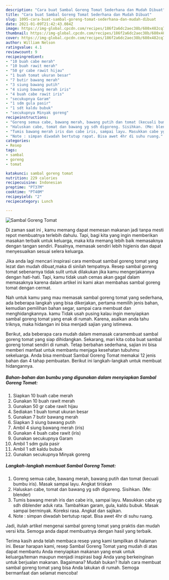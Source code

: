 ```yaml
---
description: "Cara buat Sambal Goreng Tomat Sederhana dan Mudah Dibuat"
title: "Cara buat Sambal Goreng Tomat Sederhana dan Mudah Dibuat"
slug: 1095-cara-buat-sambal-goreng-tomat-sederhana-dan-mudah-dibuat
date: 2021-01-09T21:42:43.084Z
image: https://img-global.cpcdn.com/recipes/186f2a6dc2aec38b/680x482cq70/sambal-goreng-tomat-foto-resep-utama.jpg
thumbnail: https://img-global.cpcdn.com/recipes/186f2a6dc2aec38b/680x482cq70/sambal-goreng-tomat-foto-resep-utama.jpg
cover: https://img-global.cpcdn.com/recipes/186f2a6dc2aec38b/680x482cq70/sambal-goreng-tomat-foto-resep-utama.jpg
author: William Nelson
ratingvalue: 4.1
reviewcount: 9
recipeingredient:
- "10 buah cabe merah"
- "10 buah rawit merah"
- "50 gr cabe rawit hijau"
- "1 buah tomat ukuran besar"
- "7 butir bawang merah"
- "3 siung bawang putih"
- "4 siung bawang merah iris"
- "4 buah cabe rawit iris"
- "secukupnya Garam"
- "1 sdm gula pasir"
- "1 sdt kaldu bubuk"
- "secukupnya Minyak goreng"
recipeinstructions:
- "Goreng semua cabe, bawang merah, bawang putih dan tomat (kecuali bumbu iris). Masak sampai layu. Angkat tiriskan"
- "Haluskan cabe, tomat dan bawang yg sdh digoreng. Sisihkan. (Me: blender)"
- "Tumis bawang merah iris dan cabe iris, sampai layu. Masukkan cabe yg sdh diblender aduk rata. Tambahkan garam, gula, kaldu bubuk. Masak sampai berminyak. Koreksi rasa. Angkat dan sajikan."
- "Note : simpan diwadah bertutup rapat. Bisa awet 4hr di suhu ruang."
categories:
- Resep
tags:
- sambal
- goreng
- tomat

katakunci: sambal goreng tomat 
nutrition: 229 calories
recipecuisine: Indonesian
preptime: "PT37M"
cooktime: "PT40M"
recipeyield: "2"
recipecategory: Lunch

---
```



![Sambal Goreng Tomat](https://img-global.cpcdn.com/recipes/186f2a6dc2aec38b/680x482cq70/sambal-goreng-tomat-foto-resep-utama.jpg)

Di zaman  saat ini , kamu memang dapat memesan makanan jadi tanpa mesti repot membuatnya terlebih dahulu. Tapi, bagi kita yang ingin memberikan masakan terbaik untuk keluarga, maka kita memang lebih baik memasaknya dengan tangan sendiri. Pasalnya, memasak sendiri lebih higienis dan dapat menyesuaikan sesuai selera keluarga.

Jika anda lagi mencari inspirasi cara membuat sambal goreng tomat yang lezat dan mudah dibuat,maka di sinilah tempatnya. Resep sambal goreng tomat  sebenarnya tidak sulit untuk dilakukan jika kamu mengerjakannya dengan hati-hati. Tapi, kamu tidak usah cemas akan gagal dalam memasaknya 
karena dalam artikel ini kami akan membahas sambal goreng tomat dengan cermat.  



Nah untuk kamu yang mau memasak sambal goreng tomat yang sederhana, ada beberapa langkah yang bisa dikerjakan, pertama memilih jenis bahan, kemudian pemilihan bahan segar, sampai cara membuat dan menghidangkannya. kamu Tidak usah pusing kalau ingin menyiapkan sambal goreng tomat yang enak di rumah. Karena, asalkan anda  tahu triknya, maka hidangan ini bisa menjadi sajian yang istimewa.

Berikut, ada beberapa cara mudah dalam memasak caramembuat sambal goreng tomat yang siap dihidangkan. Sekarang, mari kita coba buat sambal goreng tomat sendiri di rumah. Tetap berbahan sederhana, sajian ini bisa memberi manfaat untuk membantu menjaga kesehatan tubuhmu sekeluarga. Anda bisa membuat Sambal Goreng Tomat memakai 12 jenis bahan dan 4 tahap pembuatan. Berikut ini langkah-langkah untuk membuat hidangannya.

<!--inarticleads1-->

##### Bahan-bahan dan bumbu yang digunakan dalam menyiapkan Sambal Goreng Tomat:

1. Siapkan 10 buah cabe merah
1. Gunakan 10 buah rawit merah
1. Gunakan 50 gr cabe rawit hijau
1. Sediakan 1 buah tomat ukuran besar
1. Gunakan 7 butir bawang merah
1. Siapkan 3 siung bawang putih
1. Ambil 4 siung bawang merah (iris)
1. Gunakan 4 buah cabe rawit (iris)
1. Gunakan secukupnya Garam
1. Ambil 1 sdm gula pasir
1. Ambil 1 sdt kaldu bubuk
1. Gunakan secukupnya Minyak goreng




<!--inarticleads2-->

##### Langkah-langkah membuat Sambal Goreng Tomat:

1. Goreng semua cabe, bawang merah, bawang putih dan tomat (kecuali bumbu iris). Masak sampai layu. Angkat tiriskan
1. Haluskan cabe, tomat dan bawang yg sdh digoreng. Sisihkan. (Me: blender)
1. Tumis bawang merah iris dan cabe iris, sampai layu. Masukkan cabe yg sdh diblender aduk rata. Tambahkan garam, gula, kaldu bubuk. Masak sampai berminyak. Koreksi rasa. Angkat dan sajikan.
1. Note : simpan diwadah bertutup rapat. Bisa awet 4hr di suhu ruang.




Jadi, itulah artikel mengenai  sambal goreng tomat  yang praktis dan mudah versi kita. Semoga anda dapat membuatnya dengan hasil yang terbaik. 

Terima kasih anda telah membaca resep yang kami tampilkan di halaman ini. Besar harapan kami, resep  Sambal Goreng Tomat yang mudah di atas dapat membantu Anda menyiapkan makanan yang enak untuk keluarga/teman maupun menjadi inspirasi bagi Anda yang berkeinginan untuk berjualan makanan. Bagaimana? Mudah bukan? Itulah cara membuat sambal goreng tomat yang bisa Anda lakukan di rumah. Semoga bermanfaat dan selamat mencoba!

